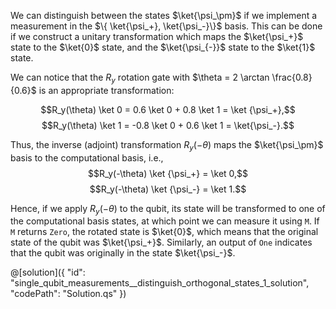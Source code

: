 We can distinguish between the states $\ket{\psi_\pm}$ if we implement a measurement in the $\{ \ket{\psi_+}, \ket{\psi_-}\}$ basis. This can be done if we construct a unitary transformation which maps the $\ket{\psi_+}$ state to the $\ket{0}$ state, and the $\ket{\psi_{-}}$ state to the $\ket{1}$ state.

We can notice that the $R_y$ rotation gate with $\theta = 2 \arctan \frac{0.8}{0.6}$ is an appropriate transformation:

$$R_y(\theta) \ket 0 = 0.6 \ket 0 + 0.8 \ket 1 = \ket {\psi_+},$$
$$R_y(\theta) \ket 1 = -0.8 \ket 0 + 0.6 \ket 1 = \ket{\psi_-}.$$

Thus, the inverse (adjoint) transformation $R_y(-\theta)$ maps the $\ket{\psi_\pm}$ basis to the computational basis, i.e.,
$$R_y(-\theta) \ket {\psi_+} = \ket 0,$$
$$R_y(-\theta) \ket {\psi_-} = \ket 1.$$

Hence, if we apply $R_y(-\theta)$ to the qubit, its state will be transformed to one of the computational basis states, at which point we can measure it using `M`. If `M` returns `Zero`, the rotated state is $\ket{0}$, which means that the original state of the qubit was $\ket{\psi_+}$. Similarly, an output of `One` indicates that the qubit was originally in the state $\ket{\psi_-}$.

@[solution]({
    "id": "single_qubit_measurements__distinguish_orthogonal_states_1_solution",
    "codePath": "Solution.qs"
})

